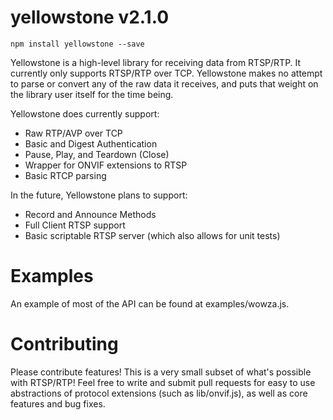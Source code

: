 yellowstone v2.1.0
===

```
npm install yellowstone --save
```

Yellowstone is a high-level library for receiving data from RTSP/RTP. It
currently only supports RTSP/RTP over TCP. Yellowstone makes no attempt to parse
or convert any of the raw data it receives, and puts that weight on the
library user itself for the time being.

Yellowstone does currently support:

- Raw RTP/AVP over TCP
- Basic and Digest Authentication
- Pause, Play, and Teardown (Close)
- Wrapper for ONVIF extensions to RTSP
- Basic RTCP parsing

In the future, Yellowstone plans to support:

- Record and Announce Methods
- Full Client RTSP support
- Basic scriptable RTSP server (which also allows for unit tests)

Examples
===

An example of most of the API can be found at examples/wowza.js.

Contributing
===

Please contribute features! This is a very small subset of what's possible
with RTSP/RTP! Feel free to write and submit pull requests for easy to use
abstractions of protocol extensions (such as lib/onvif.js), as well as core
features and bug fixes.